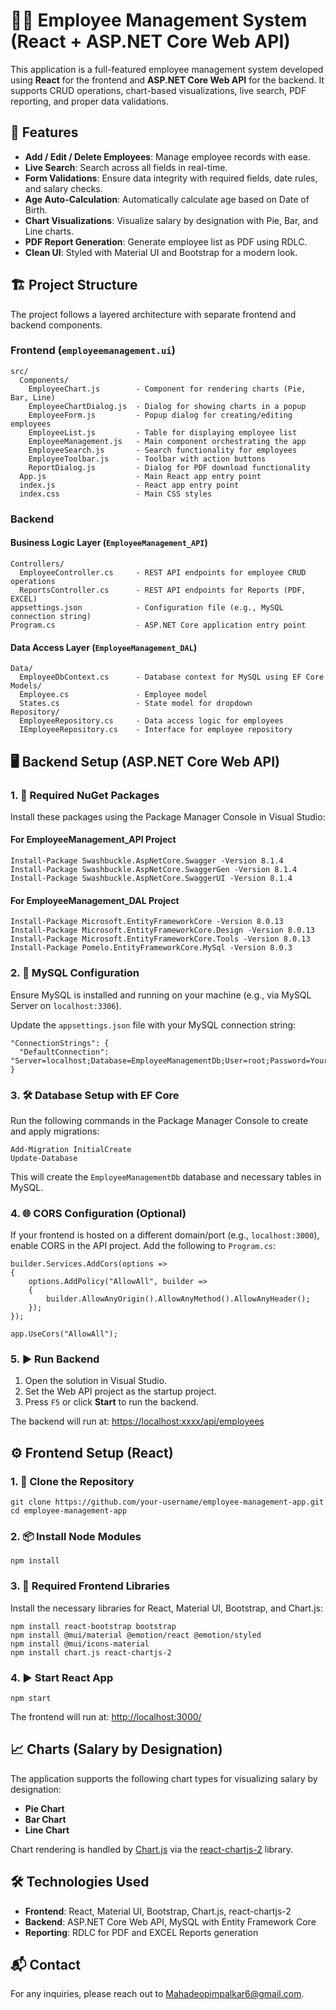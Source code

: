 # 👨‍💼 Employee Management System (React + ASP.NET Core Web API)

This application is a full-featured employee management system developed using **React** for the frontend and **ASP.NET Core Web API** for the backend. It supports CRUD operations, chart-based visualizations, live search, PDF reporting, and proper data validations.

## 🚀 Features

- **Add / Edit / Delete Employees**: Manage employee records with ease.
- **Live Search**: Search across all fields in real-time.
- **Form Validations**: Ensure data integrity with required fields, date rules, and salary checks.
- **Age Auto-Calculation**: Automatically calculate age based on Date of Birth.
- **Chart Visualizations**: Visualize salary by designation with Pie, Bar, and Line charts.
- **PDF Report Generation**: Generate employee list as PDF using RDLC.
- **Clean UI**: Styled with Material UI and Bootstrap for a modern look.

## 🏗️ Project Structure

The project follows a layered architecture with separate frontend and backend components.

### Frontend (`employeemanagement.ui`)

    src/
      Components/
        EmployeeChart.js        - Component for rendering charts (Pie, Bar, Line)
        EmployeeChartDialog.js  - Dialog for showing charts in a popup
        EmployeeForm.js         - Popup dialog for creating/editing employees
        EmployeeList.js         - Table for displaying employee list
        EmployeeManagement.js   - Main component orchestrating the app
        EmployeeSearch.js       - Search functionality for employees
        EmployeeToolbar.js      - Toolbar with action buttons
        ReportDialog.js         - Dialog for PDF download functionality
      App.js                    - Main React app entry point
      index.js                  - React app entry point
      index.css                 - Main CSS styles

### Backend

#### Business Logic Layer (`EmployeeManagement_API`)

    Controllers/
      EmployeeController.cs     - REST API endpoints for employee CRUD operations
      ReportsController.cs      - REST API endpoints for Reports (PDF, EXCEL)
    appsettings.json            - Configuration file (e.g., MySQL connection string)
    Program.cs                  - ASP.NET Core application entry point

#### Data Access Layer (`EmployeeManagement_DAL`)

    Data/
      EmployeeDbContext.cs      - Database context for MySQL using EF Core
    Models/
      Employee.cs               - Employee model
      States.cs                 - State model for dropdown
    Repository/
      EmployeeRepository.cs     - Data access logic for employees
      IEmployeeRepository.cs    - Interface for employee repository


## 🖥️ Backend Setup (ASP.NET Core Web API)

### 1. 🧰 Required NuGet Packages

Install these packages using the Package Manager Console in Visual Studio:

#### For EmployeeManagement_API Project

    Install-Package Swashbuckle.AspNetCore.Swagger -Version 8.1.4
    Install-Package Swashbuckle.AspNetCore.SwaggerGen -Version 8.1.4
    Install-Package Swashbuckle.AspNetCore.SwaggerUI -Version 8.1.4

#### For EmployeeManagement_DAL Project

    Install-Package Microsoft.EntityFrameworkCore -Version 8.0.13
    Install-Package Microsoft.EntityFrameworkCore.Design -Version 8.0.13
    Install-Package Microsoft.EntityFrameworkCore.Tools -Version 8.0.13
    Install-Package Pomelo.EntityFrameworkCore.MySql -Version 8.0.3

### 2. 🔧 MySQL Configuration

Ensure MySQL is installed and running on your machine (e.g., via MySQL Server on `localhost:3306`).

Update the `appsettings.json` file with your MySQL connection string:

    "ConnectionStrings": {
      "DefaultConnection": "Server=localhost;Database=EmployeeManagementDb;User=root;Password=YourPassword;"
    }

### 3. 🛠️ Database Setup with EF Core

Run the following commands in the Package Manager Console to create and apply migrations:

    Add-Migration InitialCreate
    Update-Database

This will create the `EmployeeManagementDb` database and necessary tables in MySQL.

### 4. 🌐 CORS Configuration (Optional)

If your frontend is hosted on a different domain/port (e.g., `localhost:3000`), enable CORS in the API project. Add the following to `Program.cs`:

    builder.Services.AddCors(options =>
    {
        options.AddPolicy("AllowAll", builder =>
        {
            builder.AllowAnyOrigin().AllowAnyMethod().AllowAnyHeader();
        });
    });

    app.UseCors("AllowAll");

### 5. ▶️ Run Backend

1. Open the solution in Visual Studio.
2. Set the Web API project as the startup project.
3. Press `F5` or click **Start** to run the backend.

The backend will run at: [https://localhost:xxxx/api/employees](https://localhost:xxxx/api/employees)

## ⚙️ Frontend Setup (React)

### 1. 📁 Clone the Repository

    git clone https://github.com/your-username/employee-management-app.git
    cd employee-management-app

### 2. 📦 Install Node Modules

    npm install

### 3. 🧩 Required Frontend Libraries

Install the necessary libraries for React, Material UI, Bootstrap, and Chart.js:

    npm install react-bootstrap bootstrap
    npm install @mui/material @emotion/react @emotion/styled
    npm install @mui/icons-material
    npm install chart.js react-chartjs-2

### 4. ▶️ Start React App

    npm start

The frontend will run at: [http://localhost:3000/](http://localhost:3000/)

## 📈 Charts (Salary by Designation)

The application supports the following chart types for visualizing salary by designation:

- **Pie Chart**
- **Bar Chart**
- **Line Chart**

Chart rendering is handled by [Chart.js](https://www.chartjs.org/) via the [react-chartjs-2](https://react-chartjs-2.js.org/) library.

## 🛠️ Technologies Used

- **Frontend**: React, Material UI, Bootstrap, Chart.js, react-chartjs-2
- **Backend**: ASP.NET Core Web API, MySQL with Entity Framework Core
- **Reporting**: RDLC for PDF and EXCEL Reports generation


## 📬 Contact

For any inquiries, please reach out to [Mahadeopimpalkar6@gmail.com](mailto:your-email@example.com).
